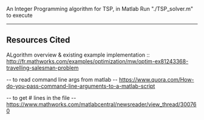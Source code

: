 An Integer Programming algorithm for TSP, in Matlab
Run "./TSP_solver.m" to execute

----------------
Resources Cited 
----------------
ALgorithm overview & existing example implementation :: http://fr.mathworks.com/examples/optimization/mw/optim-ex81243368-travelling-salesman-problem


-- to read command line args from matlab --
https://www.quora.com/How-do-you-pass-command-line-arguments-to-a-matlab-script

-- to get # lines in the file --
https://www.mathworks.com/matlabcentral/newsreader/view_thread/300760
